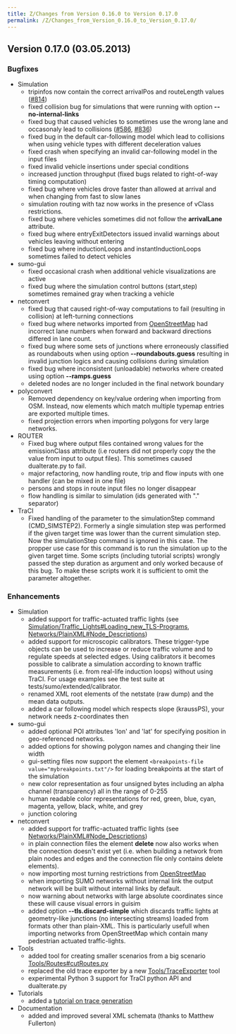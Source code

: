 ```yaml
---
title: Z/Changes from Version 0.16.0 to Version 0.17.0
permalink: /Z/Changes_from_Version_0.16.0_to_Version_0.17.0/
---
```


## Version 0.17.0 (03.05.2013)

### Bugfixes

- Simulation
  - tripinfos now contain the correct arrivalPos and routeLength
    values
    ([\#814](https://sourceforge.net/apps/trac/sumo/ticket/814))
  - fixed collision bug for simulations that were running with
    option **--no-internal-links**
  - fixed bug that caused vehicles to sometimes use the wrong lane
    and occasonaly lead to collisions
    ([\#586](https://sourceforge.net/apps/trac/sumo/ticket/586),
    [\#836](https://sourceforge.net/apps/trac/sumo/ticket/836))
  - fixed bug in the default car-following model which lead to
    collisions when using vehicle types with different deceleration
    values
  - fixed crash when specifying an invalid car-following model in
    the input files
  - fixed invalid vehicle insertions under special conditions
  - increased junction throughput (fixed bugs related to
    right-of-way timing computation)
  - fixed bug where vehicles drove faster than allowed at arrival
    and when changing from fast to slow lanes
  - simulation routing with taz now works in the presence of vClass
    restrictions.
  - fixed bug where vehicles sometimes did not follow the
    **arrivalLane** attribute.
  - fixed bug where entryExitDetectors issued invalid warnings about
    vehicles leaving without entering
  - fixed bug where inductionLoops and instantInductionLoops
    sometimes failed to detect vehicles
- sumo-gui
  - fixed occasional crash when additional vehicle visualizations
    are active
  - fixed bug where the simulation control buttons (start,step)
    sometimes remained gray when tracking a vehicle
- netconvert
  - fixed bug that caused right-of-way computations to fail
    (resulting in collision) at left-turning connections
  - fixed bug where networks imported from
    [OpenStreetMap](../Networks/Import/OpenStreetMap.md) had
    incorrect lane numbers when forward and backward directions
    differed in lane count.
  - fixed bug where some sets of junctions where erroneously
    classified as roundabouts when using option **--roundabouts.guess** resulting in
    invalid junction logics and causing collisions during simulation
  - fixed bug where inconsistent (unloadable) networks where created
    using option **--ramps.guess**
  - deleted nodes are no longer included in the final network
    boundary
- polyconvert
  - Removed dependency on key/value ordering when importing from
    OSM. Instead, now elements which match multiple typemap entries
    are exported multiple times.
  - fixed projection errors when importing polygons for very large
    networks.
- ROUTER
  - Fixed bug where output files contained wrong values for the
    emissionClass attribute (i.e routers did not properly copy the
    the value from input to output files). This sometimes caused
    duaIterate.py to fail.
  - major refactoring, now handling route, trip and flow inputs with
    one handler (can be mixed in one file)
  - persons and stops in route input files no longer disappear
  - flow handling is similar to simulation (ids generated with "."
    separator)
- TraCI
  - Fixed handling of the parameter to the simulationStep command
    (CMD_SIMSTEP2). Formerly a single simulation step was performed
    if the given target time was lower than the current simulation
    step. Now the simulationStep command is ignored in this case.
    The propper use case for this command is to run the simulation
    up to the given target time. Some scripts (including tutorial
    scripts) wrongly passed the step duration as argument and only
    worked because of this bug. To make these scripts work it is
    sufficient to omit the parameter altogether.

### Enhancements

- Simulation
  - added support for traffic-actuated traffic lights (see
    [Simulation/Traffic_Lights\#Loading_new_TLS-Programs](../Simulation/Traffic_Lights.md#loading_new_program),
    [Networks/PlainXML\#Node_Descriptions](../Networks/PlainXML.md#node_descriptions))
  - added support for microscopic calibrators. These trigger-type
    objects can be used to increase or reduce traffic volume and to
    regulate speeds at selected edges. Using calibrators it becomes
    possible to calibrate a simulation according to known traffic
    measurements (i.e. from real-life induction loops) without using
    TraCI. For usage examples see the test suite at
    tests/sumo/extended/calibrator.
  - renamed XML root elements of the netstate (raw dump) and the
    mean data outputs.
  - added a car following model which respects slope (kraussPS),
    your network needs z-coordinates then
- sumo-gui
  - added optional POI attributes 'lon' and 'lat' for specifying
    position in geo-referenced networks.
  - added options for showing polygon names and changing their line
    width
  - gui-setting files now support the element `<breakpoints-file value="mybreakpoints.txt"/>` for loading
    breakpoints at the start of the simulation
  - new color representation as four unsigned bytes including an
    alpha channel (transparency) all in the range of 0-255
  - human readable color representations for red, green, blue, cyan,
    magenta, yellow, black, white, and grey
  - junction coloring
- netconvert
  - added support for traffic-actuated traffic lights (see
    [Networks/PlainXML\#Node_Descriptions](../Networks/PlainXML.md#node_descriptions))
  - in plain connection files the element **delete** now also works
    when the connection doesn't exist yet (i.e. when building a
    network from plain nodes and edges and the connection file only
    contains delete elements).
  - now importing most turning restrictions from
    [OpenStreetMap](../Networks/Import/OpenStreetMap.md)
  - when importing SUMO networks without internal link the output
    network will be built without internal links by default.
  - now warning about networks with large absolute coordinates since
    these will cause visual errors in guisim
  - added option **--tls.discard-simple** which discards traffic lights at geometry-like
    junctions (no intersecting streams) loaded from formats other
    than plain-XML. This is particularly usefull when importing
    networks from OpenStreetMap which contain many pedestrian
    actuated traffic-lights.
- Tools
  - added tool for creating smaller scenarios from a big scenario
    [Tools/Routes\#cutRoutes.py](../Tools/Routes.md#cutroutespy)
  - replaced the old trace exporter by a new
    [Tools/TraceExporter](../Tools/TraceExporter.md) tool
  - experimental Python 3 support for TraCI python API and
    duaIterate.py
- Tutorials
  - added a [tutorial on trace generation](../Tutorials/Trace_File_Generation.md)
- Documentation
  - added and improved several XML schemata (thanks to Matthew
    Fullerton)